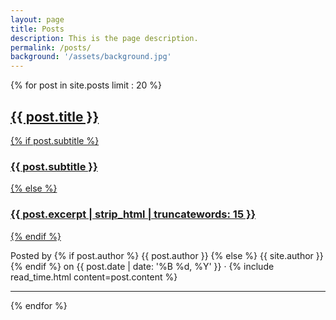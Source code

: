 ```yaml
---
layout: page
title: Posts
description: This is the page description.
permalink: /posts/
background: '/assets/background.jpg'
---
```

{% for post in site.posts limit : 20 %}

  <article class="post-preview">
    <a href="{{ post.url | prepend: site.baseurl | replace: '//', '/' }}">
      <h2 class="post-title">{{ post.title }}</h2>
      {% if post.subtitle %}
        <h3 class="post-subtitle">{{ post.subtitle }}</h3>
      {% else %}
        <h3 class="post-subtitle">{{ post.excerpt | strip_html | truncatewords: 15 }}</h3>
      {% endif %}
    </a>
    <p class="post-meta">Posted by
      {% if post.author %}
        {{ post.author }}
      {% else %}
        {{ site.author }}
      {% endif %}
      on
      {{ post.date | date: '%B %d, %Y' }} &middot; {% include read_time.html content=post.content %}</p>
  </article>
  <hr>

{% endfor %}

